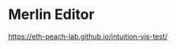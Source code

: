 # Merlin Editor

[https://eth-peach-lab.github.io/intuition-vis-test/
](https://eth-peach-lab.github.io/merlin/)
